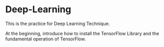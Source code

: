 # Deep-Learning
This is the practice for Deep Learning Technique.

At the beginning, introduce how to install the TensorFlow Library and the fundamental operation of TensorFlow.

